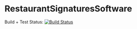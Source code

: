 RestaurantSignaturesSoftware
============================


Build + Test Status: [![Build Status](https://travis-ci.org/david8640/RestaurantSignaturesSoftware.png?branch=master)](https://travis-ci.org/david8640/RestaurantSignaturesSoftware)
